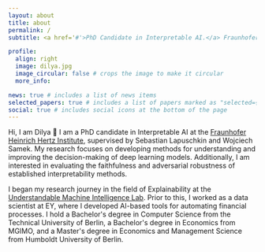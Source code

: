 ```yaml
---
layout: about
title: about
permalink: /
subtitle: <a href='#'>PhD Candidate in Interpretable AI.</a> Fraunhofer Heinrich Hertz Institute.

profile:
  align: right
  image: dilya.jpg
  image_circular: false # crops the image to make it circular
  more_info:

news: true # includes a list of news items
selected_papers: true # includes a list of papers marked as "selected={true}"
social: true # includes social icons at the bottom of the page
---
```


Hi, I am Dilya 👋 I am a PhD candidate in Interpretable AI at the [Fraunhofer Heinrich Hertz Institute](https://www.hhi.fraunhofer.de/en/departments/ai/research-groups/explainable-artificial-intelligence.html), supervised by Sebastian Lapuschkin and Wojciech Samek. My research focuses on developing methods for understanding and improving the decision-making of deep learning models. Additionally, I am interested in evaluating the faithfulness and adversarial robustness of established interpretability methods.

I began my research journey in the field of Explainability at the [Understandable Machine Intelligence Lab](https://x.com/umi_lab_ai). Prior to this, I worked as a data scientist at EY, where I developed AI-based tools for automating financial processes. I hold a Bachelor's degree in Computer Science from the Technical University of Berlin, a Bachelor's degree in Economics from MGIMO, and a Master's degree in Economics and Management Science from Humboldt University of Berlin.
